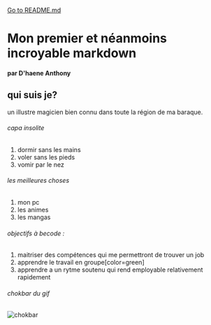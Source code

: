 [Go to README.md](README.md)

# Mon premier et néanmoins incroyable markdown 
#### par D'haene Anthony
## qui suis je?
un illustre magicien bien connu dans toute la région de ma baraque.
###### capa insolite
1. dormir sans les mains
2. voler sans les pieds
3. vomir par le nez
###### les meilleures choses
1. mon pc
2. les animes
3. les mangas
###### objectifs à becode :
1. maitriser des compétences qui me permettront de trouver un job
2. apprendre le travail en groupe[color=green]
3. apprendre a un rytme soutenu qui rend employable relativement rapidement
###### chokbar du gif
![chokbar](https://media1.tenor.com/m/vidTLmrv68sAAAAC/hog-exploding.gif)

